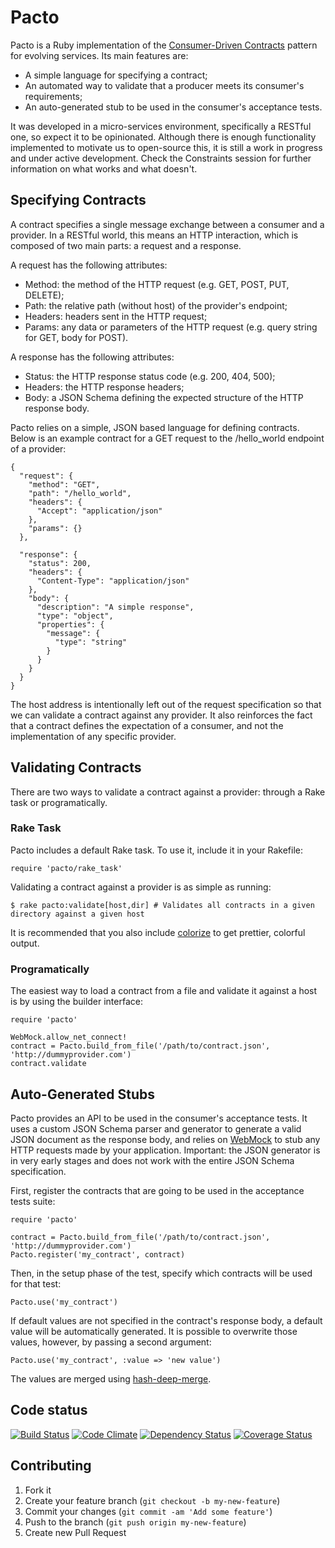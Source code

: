 # Pacto

Pacto is a Ruby implementation of the [Consumer-Driven Contracts](http://martinfowler.com/articles/consumerDrivenContracts.html)
pattern for evolving services. Its main features are:

- A simple language for specifying a contract;
- An automated way to validate that a producer meets its consumer's requirements;
- An auto-generated stub to be used in the consumer's acceptance tests.

It was developed in a micro-services environment, specifically a RESTful one, so expect it to be opinionated. Although
there is enough functionality implemented to motivate us to open-source this, it is still a work in progress and under active
development. Check the Constraints session for further information on what works and what doesn't.

## Specifying Contracts

A contract specifies a single message exchange between a consumer and a provider. In a RESTful world, this means
an HTTP interaction, which is composed of two main parts: a request and a response.

A request has the following attributes:

- Method: the method of the HTTP request (e.g. GET, POST, PUT, DELETE);
- Path: the relative path (without host) of the provider's endpoint;
- Headers: headers sent in the HTTP request;
- Params: any data or parameters of the HTTP request (e.g. query string for GET, body for POST).

A response has the following attributes:

- Status: the HTTP response status code (e.g. 200, 404, 500);
- Headers: the HTTP response headers;
- Body: a JSON Schema defining the expected structure of the HTTP response body.

Pacto relies on a simple, JSON based language for defining contracts. Below is an example contract for a GET request
to the /hello_world endpoint of a provider:

    {
      "request": {
        "method": "GET",
        "path": "/hello_world",
        "headers": {
          "Accept": "application/json"
        },
        "params": {}
      },

      "response": {
        "status": 200,
        "headers": {
          "Content-Type": "application/json"
        },
        "body": {
          "description": "A simple response",
          "type": "object",
          "properties": {
            "message": {
              "type": "string"
            }
          }
        }
      }
    }

The host address is intentionally left out of the request specification so that we can validate a contract against any provider.
It also reinforces the fact that a contract defines the expectation of a consumer, and not the implementation of any specific provider.

## Validating Contracts

There are two ways to validate a contract against a provider: through a Rake task or programatically.

### Rake Task

Pacto includes a default Rake task. To use it, include it in your Rakefile:

    require 'pacto/rake_task'

Validating a contract against a provider is as simple as running:

    $ rake pacto:validate[host,dir] # Validates all contracts in a given directory against a given host

It is recommended that you also include [colorize](https://github.com/fazibear/colorize) to get prettier, colorful output.

### Programatically

The easiest way to load a contract from a file and validate it against a host is by using the builder interface:

    require 'pacto'

    WebMock.allow_net_connect!
    contract = Pacto.build_from_file('/path/to/contract.json', 'http://dummyprovider.com')
    contract.validate

## Auto-Generated Stubs

Pacto provides an API to be used in the consumer's acceptance tests. It uses a custom JSON Schema parser and generator
to generate a valid JSON document as the response body, and relies on [WebMock](https://github.com/bblimke/webmock)
to stub any HTTP requests made by your application. Important: the JSON generator is in very early stages and does not work
with the entire JSON Schema specification.

First, register the contracts that are going to be used in the acceptance tests suite:

    require 'pacto'

    contract = Pacto.build_from_file('/path/to/contract.json', 'http://dummyprovider.com')
    Pacto.register('my_contract', contract)

Then, in the setup phase of the test, specify which contracts will be used for that test:

    Pacto.use('my_contract')

If default values are not specified in the contract's response body, a default value will be automatically generated. It is possible
to overwrite those values, however, by passing a second argument:

    Pacto.use('my_contract', :value => 'new value')

The values are merged using [hash-deep-merge](https://github.com/Offirmo/hash-deep-merge).

## Code status

[![Build Status](https://travis-ci.org/thoughtworks/pacto.png)](https://travis-ci.org/thoughtworks/pacto)
[![Code Climate](https://codeclimate.com/github/thoughtworks/pacto.png)](https://codeclimate.com/github/thoughtworks/pacto)
[![Dependency Status](https://gemnasium.com/thoughtworks/pacto.png)](https://gemnasium.com/thoughtworks/pacto)
[![Coverage Status](https://coveralls.io/repos/thoughtworks/pacto/badge.png)](https://coveralls.io/r/thoughtworks/pacto)

## Contributing

1. Fork it
2. Create your feature branch (`git checkout -b my-new-feature`)
3. Commit your changes (`git commit -am 'Add some feature'`)
4. Push to the branch (`git push origin my-new-feature`)
5. Create new Pull Request
